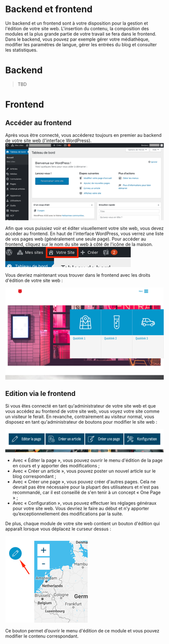 ﻿# Backend et frontend

Un backend et un frontend sont à votre disposition pour la gestion et l'édition de votre site web. L'insertion du contenu, la composition des modules et la plus grande partie de votre travail se fera dans le frontend. Dans le backend, vous pouvez par exemple gérer votre médiathèque, modifier les paramètres de langue, gérer les entrées du blog et consulter les statistiques.

# Backend
> TBD

# Frontend

## Accéder au frontend

Après vous être connecté, vous accéderez toujours en premier au backend de votre site web (l'interface WordPress).
![](img/wp-dashboard.png)

Afin que vous puissiez voir et éditer visuellement votre site web, vous devez accéder au frontend. En haut de l'interface WordPress, vous verrez une liste de vos pages web (généralement une seule page). Pour accéder au frontend, cliquez sur le nom du site web à côté de l'icône de la maison.
![](img/wp-site-selection.png)

Vous devriez maintenant vous trouver dans le frontend avec les droits d'édition de votre site web :

![](img/frontend-overview.png)

## Edition via le frontend
Si vous êtes connecté en tant qu'administrateur de votre site web et que vous accédez au frontend de votre site web, vous voyez votre site comme un visiteur le ferait. En revanche, contrairement au visiteur normal, vous disposez en tant qu'administrateur de boutons pour modifier le site web :

![](img/frontend-edit-buttons.png)

 - Avec « Éditer la page », vous pouvez ouvrir le menu d'édition de la page en cours et y apporter des modifications ;
 - Avec « Créer un article », vous pouvez poster un nouvel article sur le blog correspondant ;
 - Avec « Créer une page », vous pouvez créer d'autres pages. Cela ne devrait pas être nécessaire pour la plupart des utilisateurs et n'est pas recommandé, car il est conseillé de s'en tenir à un concept « One Page » ;
 - Avec « Configuration », vous pouvez effectuer les réglages généraux pour votre site web. Vous devriez le faire au début et n’y apporter qu’exceptionnellement des modifications par la suite.

De plus, chaque module de votre site web contient un bouton d'édition qui apparaît lorsque vous déplacez le curseur dessus :

![](img/frontend-edit-button.png)

Ce bouton permet d’ouvrir le menu d'édition de ce module et vous pouvez modifier le contenu correspondant. 